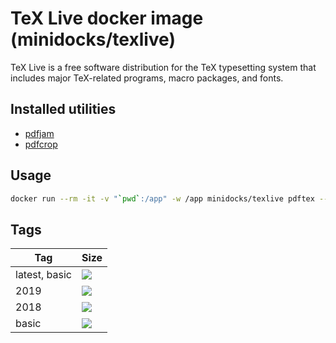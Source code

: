 TeX Live docker image (minidocks/texlive)
=========================================

TeX Live is a free software distribution for the TeX typesetting system that includes major TeX-related programs,
macro packages, and fonts.

Installed utilities
-------------------

- [pdfjam](http://go.warwick.ac.uk/pdfjam)
- [pdfcrop](http://pdfcrop.sourceforge.net/)

Usage
-----

```bash
docker run --rm -it -v "`pwd`:/app" -w /app minidocks/texlive pdftex --version
```

Tags
----

 Tag           | Size
 ---           | ----
 latest, basic | [![](https://images.microbadger.com/badges/image/minidocks/texlive.svg)](https://microbadger.com/images/minidocks/texlive)
 2019          | [![](https://images.microbadger.com/badges/image/minidocks/texlive:2019.svg)](https://microbadger.com/images/minidocks/texlive:2019)
 2018          | [![](https://images.microbadger.com/badges/image/minidocks/texlive:2018.svg)](https://microbadger.com/images/minidocks/texlive:2018)
 basic         | [![](https://images.microbadger.com/badges/image/minidocks/texlive:basic.svg)](https://microbadger.com/images/minidocks/texlive:basic)
